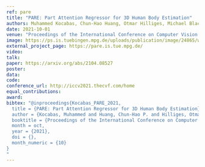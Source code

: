 ```yaml
---
ref: pare
title: "PARE: Part Attention Regressor for 3D Human Body Estimation"
authors: Muhammed Kocabas, Chun-Hao Huang, Otmar Hilliges, Michael Black
date: 2021-10-01
venue: "Proceedings of the International Conference on Computer Vision 2021"
image: https://ps.is.tuebingen.mpg.de/uploads/publication/image/24865/website_teaser_v3.png
external_project_page: https://pare.is.tue.mpg.de/
video: 
talk: 
paper: https://arxiv.org/abs/2104.08527
poster: 
data: 
code: 
conference_url: http://iccv2021.thecvf.com/home
equal_contributions: 
award: 
bibtex: "@inproceedings{Kocabas_PARE_2021,
  title = {PARE: Part Attention Regressor for 3D Human Body Estimation},
  author = {Kocabas, Muhammed and Huang, Chun-Hao P. and Hilliges, Otmar and Black, Michael J.},
  booktitle = {Proceedings of the International Conference on Computer Vision 2021},
  month = oct,
  year = {2021},
  doi = {},
  month_numeric = {10}
}
"
---
```

